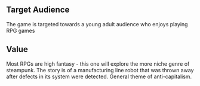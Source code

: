 ## Target Audience
The game is targeted towards a young adult audience who enjoys playing RPG games

## Value
Most RPGs are high fantasy - this one will explore the more niche genre of steampunk. The story is of a manufacturing
line robot that was thrown away after defects in its system were detected. General theme of anti-capitalism.
